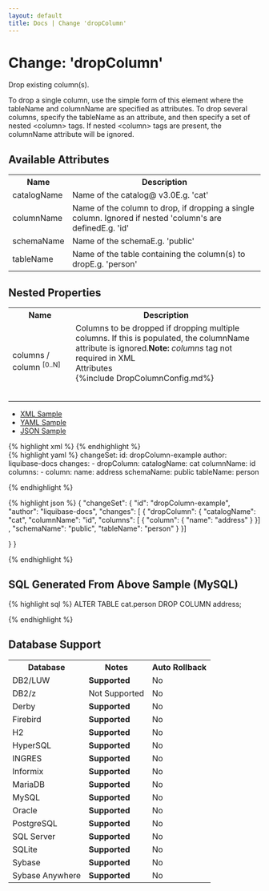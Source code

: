 ```yaml
---
layout: default
title: Docs | Change 'dropColumn'
---
```


<!-- ====================================================== -->
<!-- GENERATED BY ChangeDocGenerator DO NOT MODIFY MANUALLY -->
<!-- ====================================================== -->

  <script>
  $(function() {
    $( "#changelog-tabs" ).tabs();
  });
</script>

# Change: 'dropColumn'

Drop existing column(s).

To drop a single column, use the simple form of this element where the tableName and columnName are specified as attributes. To drop several columns, specify the tableName as an attribute, and then specify a set of nested &lt;column&gt; tags. If nested &lt;column&gt; tags are present, the columnName attribute will be ignored.

## Available Attributes ##

<table class='attribs'>
<tr><th>Name</th><th>Description</th></tr>
<tr><td class="name">catalogName</td><td class="desc">Name of the catalog<span class="right"><span class="since">@ v3.0</span><span class="sample">E.g. <span class="val">&#x27;cat&#x27;</span></span></span></td></tr>
<tr><td class="name">columnName</td><td class="desc">Name of the column to drop, if dropping a single column. Ignored if nested 'column's are defined<span class="right"><span class="sample">E.g. <span class="val">&#x27;id&#x27;</span></span></span></td></tr>
<tr><td class="name">schemaName</td><td class="desc">Name of the schema<span class="right"><span class="sample">E.g. <span class="val">&#x27;public&#x27;</span></span></span></td></tr>
<tr><td class="name" required>tableName</td><td class="desc">Name of the table containing the column(s) to drop<span class="right"><span class="sample">E.g. <span class="val">&#x27;person&#x27;</span></span></span></td></tr>
</table>

## Nested Properties ##

<table id="nestedProps" class="attribs">
<tr><th>Name</th><th>Description</th></tr><tr><td class="name">columns&nbsp;/ <span class="right">column&nbsp;<sup>[0..N]</sup></span></td><td class="desc">Columns to be dropped if dropping multiple columns. If this is populated, the columnName attribute is ignored.<span class="right"><b>Note:</b> <i>columns</i> tag not required in XML</span><div class="header">Attributes</div><table id="nestedAttrs">{%include DropColumnConfig.md%}</table></td></tr>
</table><div id='changelog-tabs'>
<ul>
    <li><a href="#tab-xml">XML Sample</a></li>
    <li><a href="#tab-yaml">YAML Sample</a></li>
    <li><a href="#tab-json">JSON Sample</a></li>
  </ul>
<div id='tab-xml'>
{% highlight xml %}
<changeSet author="liquibase-docs" id="dropColumn-example">
    <dropColumn catalogName="cat"
            columnName="id"
            schemaName="public"
            tableName="person">
        <column name="address"/>
    </dropColumn>
</changeSet>
{% endhighlight %}
</div>
<div id='tab-yaml'>
{% highlight yaml %}
changeSet:
  id: dropColumn-example
  author: liquibase-docs
  changes:
  - dropColumn:
      catalogName: cat
      columnName: id
      columns:
      - column:
          name: address
      schemaName: public
      tableName: person

{% endhighlight %}
</div>
<div id='tab-json'>
{% highlight json %}
{
  "changeSet": {
    "id": "dropColumn-example",
    "author": "liquibase-docs",
    "changes": [
      {
        "dropColumn": {
          "catalogName": "cat",
          "columnName": "id",
          "columns": [
            {
              "column": {
                "name": "address"
              }
            }]
          ,
          "schemaName": "public",
          "tableName": "person"
        }
      }]
    
  }
}

{% endhighlight %}
</div>
</div>


## SQL Generated From Above Sample (MySQL)

{% highlight sql %}
ALTER TABLE cat.person DROP COLUMN address;


{% endhighlight %}

## Database Support

<table style='border:1;'>
<tr><th>Database</th><th>Notes</th><th>Auto Rollback</th></tr>
<tr><td>DB2/LUW</td><td><b>Supported</b></td><td>No</td></tr>
<tr><td>DB2/z</td><td>Not Supported</td><td>No</td></tr>
<tr><td>Derby</td><td><b>Supported</b></td><td>No</td></tr>
<tr><td>Firebird</td><td><b>Supported</b></td><td>No</td></tr>
<tr><td>H2</td><td><b>Supported</b></td><td>No</td></tr>
<tr><td>HyperSQL</td><td><b>Supported</b></td><td>No</td></tr>
<tr><td>INGRES</td><td><b>Supported</b></td><td>No</td></tr>
<tr><td>Informix</td><td><b>Supported</b></td><td>No</td></tr>
<tr><td>MariaDB</td><td><b>Supported</b></td><td>No</td></tr>
<tr><td>MySQL</td><td><b>Supported</b></td><td>No</td></tr>
<tr><td>Oracle</td><td><b>Supported</b></td><td>No</td></tr>
<tr><td>PostgreSQL</td><td><b>Supported</b></td><td>No</td></tr>
<tr><td>SQL Server</td><td><b>Supported</b></td><td>No</td></tr>
<tr><td>SQLite</td><td><b>Supported</b></td><td>No</td></tr>
<tr><td>Sybase</td><td><b>Supported</b></td><td>No</td></tr>
<tr><td>Sybase Anywhere</td><td><b>Supported</b></td><td>No</td></tr>
</table>
